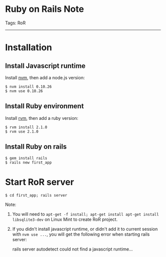 # Ruby on Rails Note
Tags: RoR

------

# Installation

## Install Javascript runtime

Install [nvm](https://github.com/creationix/nvm), then add a node.js version:

    $ nvm install 0.10.26
    $ nvm use 0.10.26

## Install Ruby environment

Install [rvm](https://rvm.io/), then add a ruby version:

    $ rvm install 2.1.0
    $ rvm use 2.1.0

## Install Ruby on rails

    $ gem install rails
    $ rails new first_app

# Start RoR server

    $ cd first_app; rails server

Note:

1. You will need to `apt-get -f install; apt-get install apt-get install libsqlite3-dev` on Linux Mint to create RoR project.

1. If you didn't install javascript runtime, or didn't add it to current session with `nvm use ...`, you will get the following error when starting rails server:

    rails server autodetect could not find a javascript runtime...
